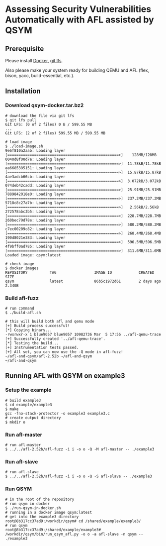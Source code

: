 # Assessing Security Vulnerabilities Automatically with AFL assisted by QSYM

## Prerequisite

Please install [Docker](https://www.digitalocean.com/community/tutorials/how-to-install-and-use-docker-on-ubuntu-18-04), [git lfs](https://git-lfs.github.com/).

Also please make your system ready for building QEMU and AFL
(flex, bison, yacc, build-essential, etc.).


## Installation

### Download qsym-docker.tar.bz2

~~~{.sh}
# download the file via git lfs
$ git lfs pull
Git LFS: (0 of 2 files) 0 B / 599.55 MB
...
Git LFS: (2 of 2 files) 599.55 MB / 599.55 MB

# load image
$ ./load-image.sh
9e6f810a2aab: Loading layer [==================================================>]    128MB/128MB
0040d8f00d7e: Loading layer [==================================================>]  11.78kB/11.78kB
aa6685385151: Loading layer [==================================================>]  15.87kB/15.87kB
4ae3adcb66cb: Loading layer [==================================================>]  3.072kB/3.072kB
074deb42cadd: Loading layer [==================================================>]  25.91MB/25.91MB
7889842018e0: Loading layer [==================================================>]  237.2MB/237.2MB
5718c8c27a7b: Loading layer [==================================================>]   2.56kB/2.56kB
272578abc3b5: Loading layer [==================================================>]  228.7MB/228.7MB
260bec79d78e: Loading layer [==================================================>]  580.2MB/580.2MB
c7ec00209c82: Loading layer [==================================================>]  268.4MB/268.4MB
190d8021e383: Loading layer [==================================================>]  596.5MB/596.5MB
4f9bff0ad785: Loading layer [==================================================>]  311.6MB/311.6MB
Loaded image: qsym:latest

# check image
$ docker images
REPOSITORY          TAG                 IMAGE ID            CREATED             SIZE
qsym                latest              86b5c1972d61        2 days ago          2.34GB

~~~


### Build afl-fuzz

~~~{.sh}
# run command
$ ./build-afl.sh

# this will build both afl and qemu mode
[+] Build process successful!
[*] Copying binary...
-rwxrwxr-x 1 blue9057 blue9057 10982736 Mar  5 17:56 ../afl-qemu-trace
[+] Successfully created '../afl-qemu-trace'.
[*] Testing the build...
[+] Instrumentation tests passed.
[+] All set, you can now use the -Q mode in afl-fuzz!
~/afl-and-qsym/afl-2.52b ~/afl-and-qsym
~/afl-and-qsym
~~~


## Running AFL with QSYM on example3

### Setup the example
~~~{.sh}
# build example3
$ cd example/example3
$ make
gcc -fno-stack-protector -o example3 example3.c
# create output directory
$ mkdir o
~~~

### Run afl-master
~~~{.sh}
# run afl-master
$ ../../afl-2.52b/afl-fuzz -i i -o o -Q -M afl-master -- ./example3
~~~

### Run afl-slave
~~~{.sh}
# run afl-slave
$ ../../afl-2.52b/afl-fuzz -i i -o o -Q -S afl-slave -- ./example3
~~~

### Run QSYM
~~~{.sh}
# in the root of the repository
# run qsym in docker
$ ./run-qsym-in-docker.sh
# running in a docker image qsym:latest
# get into the example3 directory
root@8b317cc37ad9:/workdir/qsym# cd /shared/example/example3/
# run qsym
root@8b317cc37ad9:/shared/example/example3# /workdir/qsym/bin/run_qsym_afl.py -o o -a afl-slave -n qsym -- ./example3
~~~


